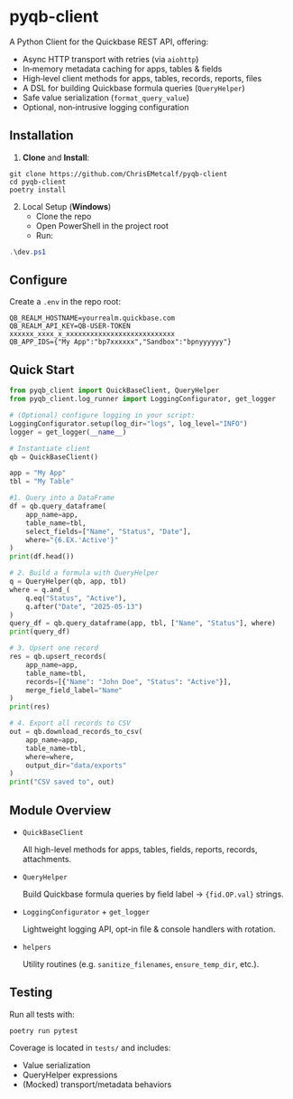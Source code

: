 # pyqb-client

A Python Client for the Quickbase REST API, offering:


- Async HTTP transport with retries (via `aiohttp`)
- In‑memory metadata caching for apps, tables & fields
- High‑level client methods for apps, tables, records, reports, files
- A DSL for building Quickbase formula queries (`QueryHelper`)
- Safe value serialization (`format_query_value`)
- Optional, non‑intrusive logging configuration


## Installation

1. **Clone** and **Install**:

```
git clone https://github.com/ChrisEMetcalf/pyqb-client
cd pyqb-client
poetry install
```

2. Local Setup (**Windows**)
   * Clone the repo
   * Open PowerShell in the project root
   * Run: 
```powershell
.\dev.ps1
```

## Configure

Create a `.env` in the repo root:

```
QB_REALM_HOSTNAME=yourrealm.quickbase.com
QB_REALM_API_KEY=QB-USER-TOKEN xxxxxx_xxxx_x_xxxxxxxxxxxxxxxxxxxxxxxxxxx
QB_APP_IDS={"My App":"bp7xxxxxx","Sandbox":"bpnyyyyyy"}
```


## Quick Start

```python
from pyqb_client import QuickBaseClient, QueryHelper
from pyqb_client.log_runner import LoggingConfigurator, get_logger

# (Optional) configure logging in your script:
LoggingConfigurator.setup(log_dir="logs", log_level="INFO")
logger = get_logger(__name__)

# Instantiate client
qb = QuickBaseClient()

app = "My App"
tbl = "My Table"

#1. Query into a DataFrame
df = qb.query_dataframe(
    app_name=app,
    table_name=tbl,
    select_fields=["Name", "Status", "Date"],
    where="{6.EX.'Active'}"
)
print(df.head())

# 2. Build a formula with QueryHelper
q = QueryHelper(qb, app, tbl)
where = q.and_(
    q.eq("Status", "Active"),
    q.after("Date", "2025-05-13")
)
query_df = qb.query_dataframe(app, tbl, ["Name", "Status"], where)
print(query_df)

# 3. Upsert one record
res = qb.upsert_records(
    app_name=app,
    table_name=tbl,
    records=[{"Name": "John Doe", "Status": "Active"}],
    merge_field_label="Name"
)
print(res)

# 4. Export all records to CSV
out = qb.download_records_to_csv(
    app_name=app,
    table_name=tbl,
    where=where,
    output_dir="data/exports"
)
print("CSV saved to", out)
```

## Module Overview

* `QuickBaseClient`

    All high-level methods for apps, tables, fields, reports, records, attachments.

* `QueryHelper`

    Build Quickbase formula queries by field label  → `{fid.OP.val}` strings.

* `LoggingConfigurator` + `get_logger`

    Lightweight logging API, opt-in file & console handlers with rotation.

* `helpers`

    Utility routines (e.g. `sanitize_filenames`, `ensure_temp_dir`, etc.).


## Testing
Run all tests with:

```
poetry run pytest
```
Coverage is located in `tests/` and includes:

* Value serialization
* QueryHelper expressions
* (Mocked) transport/metadata behaviors